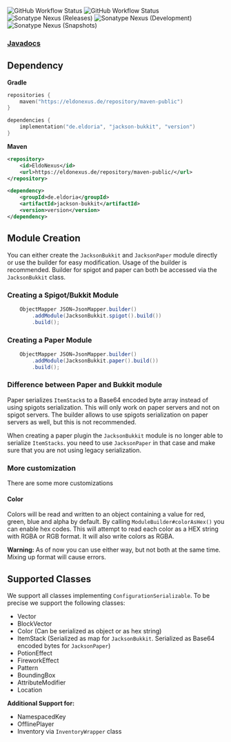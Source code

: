 ![GitHub Workflow Status](https://img.shields.io/github/actions/workflow/status/eldoriarpg/jackson-bukkit/verify.yml?branch=main&style=for-the-badge&label=Building)
![GitHub Workflow Status](https://img.shields.io/github/actions/workflow/status/eldoriarpg/jackson-bukkit/publish_to_nexus.yml?branch=main&style=for-the-badge&label=Publishing) \
![Sonatype Nexus (Releases)](https://img.shields.io/nexus/maven-releases/de.eldoria/jackson-bukkit?label=Release&logo=Release&server=https%3A%2F%2Feldonexus.de&style=for-the-badge)
![Sonatype Nexus (Development)](https://img.shields.io/nexus/maven-dev/de.eldoria/jackson-bukkit?label=DEV&logo=Release&server=https%3A%2F%2Feldonexus.de&style=for-the-badge)
![Sonatype Nexus (Snapshots)](https://img.shields.io/nexus/s/de.eldoria/jackson-bukkit?color=orange&label=Snapshot&server=https%3A%2F%2Feldonexus.de&style=for-the-badge)

### [Javadocs](https://rainbowdashlabs.github.io/jackson-bukkit/)

## Dependency

**Gradle**

``` kotlin
repositories {
    maven("https://eldonexus.de/repository/maven-public")
}

dependencies {
    implementation("de.eldoria", "jackson-bukkit", "version")
}
```

**Maven**

``` xml
<repository>
    <id>EldoNexus</id>
    <url>https://eldonexus.de/repository/maven-public/</url>
</repository>

<dependency>
    <groupId>de.eldoria</groupId>
    <artifactId>jackson-bukkit</artifactId>
    <version>version</version>
</dependency>
```

## Module Creation

You can either create the `JacksonBukkit` and `JacksonPaper` module directly or use the builder for easy modification. 
Usage of the builder is recommended.
Builder for spigot and paper can both be accessed via the `JacksonBukkit` class.

### Creating a Spigot/Bukkit Module

```java
    ObjectMapper JSON=JsonMapper.builder()
        .addModule(JacksonBukkit.spigot().build())
        .build();
```

### Creating a Paper Module

```java
    ObjectMapper JSON=JsonMapper.builder()
        .addModule(JacksonBukkit.paper().build())
        .build();
```

### Difference between Paper and Bukkit module

Paper serializes `ItemStack`s to a Base64 encoded byte array instead of using spigots serialization.
This will only work on paper servers and not on spigot servers. 
The builder allows to use spigots serialization on paper servers as well, but this is not recommended. 

When creating a paper plugin the `JacksonBukkit` module is no longer able to serialize `ItemStacks`.
you need to use `JacksonPaper` in that case and make sure that you are not using legacy serialization.

### More customization

There are some more customizations

#### Color

Colors will be read and written to an object containing a value for red, green, blue and alpha by default. 
By calling `ModuleBuilder#colorAsHex()` you can enable hex codes.
This will attempt to read each color as a HEX string with RGBA or RGB format.
It will also write colors as RGBA.

**Warning:** As of now you can use either way, but not both at the same time. Mixing up format will cause errors.

## Supported Classes

We support all classes implementing `ConfigurationSerializable`. To be precise we support the following classes:

- Vector
- BlockVector
- Color (Can be serialized as object or as hex string)
- ItemStack (Serialized as map for `JacksonBukkit`. Serialized as Base64 encoded bytes for `JacksonPaper`)
- PotionEffect
- FireworkEffect
- Pattern
- BoundingBox
- AttributeModifier
- Location

**Additional Support for:**

- NamespacedKey
- OfflinePlayer
- Inventory via `InventoryWrapper` class
